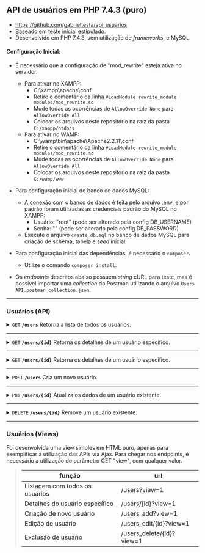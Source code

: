 ## API de usuários em PHP 7.4.3 (puro)

- https://github.com/gabrieltesta/api_usuarios
- Baseado em teste inicial estipulado.
- Desenvolvido em PHP 7.4.3, sem utilização de *frameworks*, e MySQL.

#### Configuração Inicial:

 - É necessário que a configuração de "mod_rewrite" esteja ativa no servidor.
	 - Para ativar no XAMPP: 
		 - C:\xampp\apache\conf
		 - Retire o comentário da linha `#LoadModule rewrite_module modules/mod_rewrite.so`
		 - Mude todas as ocorrências de `AllowOverride None` para `AllowOverride All`
         - Colocar os arquivos deste repositório na raíz da pasta `C:/xampp/htdocs`
	 - Para ativar no WAMP:
 		 - C:\wamp\bin\apache\Apache2.2.11\conf
		 - Retire o comentário da linha `#LoadModule rewrite_module modules/mod_rewrite.so`
		 - Mude todas as ocorrências de `AllowOverride None` para `AllowOverride All`
         - Colocar os arquivos deste repositório na raiz da pasta `C:/wamp/www`

 - Para configuração inicial do banco de dados MySQL:
	 - A conexão com o banco de dados é feita pelo arquivo .env, e por padrão foram utilizadas as credenciais padrão do MySQL no XAMPP:
		 - Usuário: "root" (pode ser alterado pela config DB_USERNAME)
		 - Senha: "" (pode ser alterado pela config DB_PASSWORD)
	 - Execute o arquivo `create_db.sql` no banco de dados MySQL para criação de schema, tabela e *seed* inicial.
 - Para configuração inicial das dependências, é necessário o `composer`.
	 - Utilize o comando `composer install`.

 - Os *endpoints* descritos abaixo possuem *string* cURL para teste, mas é possível importar uma *collection* do Postman utilizando o arquivo `Users API.postman_collection.json`.

------------------------------------------------------------------------------------------

### Usuários (API)

<details>
 <summary><code>GET</code> <code><b>/users</b></code> Retorna a lista de todos os usuários.</summary>

##### Parâmetros

> Nenhum

##### Responses

> | código HTTP     | content-type                      | response                                                            |
> |---------------|-----------------------------------|---------------------------------------------------------------------|
> | `200`         | `application/json;charset=UTF-8`        | String JSON                                                         |

##### String cURL

> ```javascript
>  curl -X GET -H "Content-Type: application/json" http://localhost/users
> ```

</details>

------------------------------------------------------------------------------------------
<details>
 <summary><code>GET</code> <code><b>/users/{id}</b></code> Retorna os detalhes de um usuário específico.</summary>

##### Parâmetros

> | nome |  tipo     | tipo do dado      | descrição                         |
> |-------------------|-----------|----------------|-------------------------------------|
> | `id` |  required | int   | O código primário do registro de usuário        |

##### Responses

> | código HTTP     | content-type                      | response                                                            |
> |---------------|-----------------------------------|---------------------------------------------------------------------|
> | `200`         | `application/json;charset=UTF-8`        | String JSON                                                         |
> | `404`         | `application/json;charset=UTF-8`                | `{"code":"404","message":"Nenhum registro encontrado.", "body": []}`                            |

##### String cURL

> ```javascript
>  curl -X GET -H "Content-Type: application/json" http://localhost/users/1 
>  ```
</details>


------------------------------------------------------------------------------------------
<details>
 <summary><code>GET</code> <code><b>/users/{id}</b></code> Retorna os detalhes de um usuário específico.</summary>

##### Parâmetros

> | nome |  tipo     | tipo do dado      | descrição                         |
> |-------------------|-----------|----------------|-------------------------------------|
> | `id` |  required | int   | O código primário do registro de usuário        |

##### Responses

> | código HTTP     | content-type                      | response                                                            |
> |---------------|-----------------------------------|---------------------------------------------------------------------|
> | `200`         | `application/json;charset=UTF-8`        | String JSON                                                         |
> | `404`         | `application/json;charset=UTF-8`                | `{"code":"404","message":"Nenhum registro encontrado.", "body": []}`                            |

##### String cURL

> ```javascript
>  curl -X GET -H "Content-Type: application/json" http://localhost/users/1 
>  ```
</details>

------------------------------------------------------------------------------------------
<details>
 <summary><code>POST</code> <code><b>/users</b></code> Cria um novo usuário.</summary>

##### Parâmetros
>Nenhum

##### Corpo do request

> | nome |  tipo     | tipo do dado      | descrição                         |
> |-------------------|-----------|----------------|-------------------------------------|
> | `nome` |  required | string | Nome completo        |
> | `email` |  required | string | E-mail        |
> | `phone` |  required | string | Telefone        |
> | `gender` |  required | char | Gênero (M/F/O)        |
> | `password` |  required | string | Senha        |

##### Responses

> | código HTTP     | content-type                      | response                                                            |
> |---------------|-----------------------------------|---------------------------------------------------------------------|
> | `200`         | `application/json;charset=UTF-8`        | String JSON                                                         |
> | `422`         | `application/json;charset=UTF-8`                | `{"code":"422","message":"Erro na validação dos dados enviados", "body": [Lista de erros encontrados]}`                            |
> | `500`         | `application/json;charset=UTF-8`                | `{"code":"500","message":"Houve um erro inesperado. Tente novamente", "body": []}`                            |

##### String cURL

> ```javascript
>  curl -XPOST -H "Content-type: application/json" -d '{"name": "Teste API", "email": "testeapi1@exemplo.com", "phone": "011986394488", "gender": "O", "password": "banana"}' http://localhost/users
>  ```
</details>

------------------------------------------------------------------------------------------

<details>
 <summary><code>PUT</code> <code><b>/users/{id}</b></code> Atualiza os dados de um usuário existente.</summary>

##### Parâmetros
> | nome |  tipo     | tipo do dado      | descrição                         |
> |-------------------|-----------|----------------|-------------------------------------|
> | `id` |  required | int   | O código primário do registro de usuário        |

##### Corpo do request

> | nome |  tipo     | tipo do dado      | descrição                         |
> |-------------------|-----------|----------------|-------------------------------------|
> | `nome` |  opcional | string | Nome completo        |
> | `email` |  opcional | string | E-mail        |
> | `phone` |  opcional | string | Telefone        |
> | `gender` |  opcional  | char | Gênero (M/F/O)        |
> | `password` |  opcional | string | Senha        |

##### Responses

> | código HTTP     | content-type                      | response                                                            |
> |---------------|-----------------------------------|---------------------------------------------------------------------|
> | `200`         | `application/json;charset=UTF-8`        | String JSON                                                         |
> | `422`         | `application/json;charset=UTF-8`                | `{"code":"422","message":"Erro na validação dos dados enviados", "body": [Lista de erros encontrados]}`                            |
> | `500`         | `application/json;charset=UTF-8`                | `{"code":"500","message":"Houve um erro inesperado. Tente novamente", "body": []}`                            |

##### String cURL

> ```javascript
>  curl -X PUT -H "Content-type: application/json" -d '{"name": "Teste API",  "email": "testeapi1@exemplo.com", "phone":"011986394488", "gender": "O", "password": "banana"}' http://localhost/users/1
>  ```
</details>

------------------------------------------------------------------------------------------

<details>
 <summary><code>DELETE</code> <code><b>/users/{id}</b></code> Remove um usuário existente.</summary>

##### Parâmetros
> | nome |  tipo     | tipo do dado      | descrição                         |
> |-------------------|-----------|----------------|-------------------------------------|
> | `id` |  required | int   | O código primário do registro de usuário        |

##### Responses

> | código HTTP     | content-type                      | response                                                            |
> |---------------|-----------------------------------|---------------------------------------------------------------------|
> | `200`         | `application/json;charset=UTF-8`        | String JSON                                                         |
> | `500`         | `application/json;charset=UTF-8`                | `{"code":"500","message":"Houve um erro inesperado. Tente novamente", "body": []}`                            |

##### String cURL

> ```javascript
>  curl -X DELETE -H "Content-type: application/json" http://localhost/users/1
>  ```
</details>

------------------------------------------------------------------------------------------

### Usuários (Views)

Foi desenvolvida uma view simples em HTML puro, apenas para exemplificar a utilização das APIs via Ajax.
Para chegar nos endpoints, é necessário a utilização do parâmetro GET "view", com qualquer valor.

> | função     | url                     | 
> |---------------|-----------------------------------|
> | Listagem com todos os usuários         | /users?view=1        | 
> | Detalhes do usuário específico        | /users/{id}?view=1        | 
> | Criação de novo usuário         | /users_add?view=1        | 
> | Edição de usuário         | /users_edit/{id}?view=1        | 
> | Exclusão de usuário         | /users_delete/{id}?view=1        | 